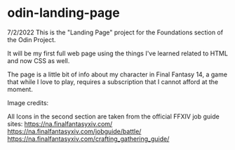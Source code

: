 # odin-landing-page

7/2/2022
This is the "Landing Page" project for the Foundations section of the Odin Project.

It will be my first full web page using the things I've learned related to HTML and now CSS as well.

The page is a little bit of info about my character in Final Fantasy 14, a game that while I love to play, requires a subscription that I cannot afford at the moment.

Image credits:

All Icons in the second section are taken from the official FFXIV job guide sites:
https://na.finalfantasyxiv.com/
https://na.finalfantasyxiv.com/jobguide/battle/
https://na.finalfantasyxiv.com/crafting_gathering_guide/